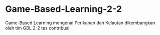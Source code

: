 # Game-Based-Learning-2-2
Game-Based Learning mengenai Perikanan dan Kelautan dikembangkan oleh tim GBL 2-2
tes contribusi
